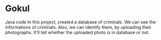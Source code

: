 # Gokul
Java code
In this project, created a database of  criminals. 
We can see the informations of criminals.
Also, we can identify them, by uploading their photographs. It'll tell whether the uploaded photo is in database or not.
